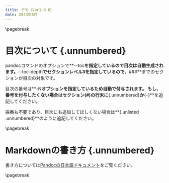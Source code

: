 ```yaml
---
title: デモ（Ver1.0.0）
date: 2023年8月
---
```


\pagebreak

# 目次について {.unnumbered}

pandocコマンドのオプションで**--toc**を指定しているので目次は自動生成されます。**--toc-depth**でセクションレベル3を指定しているので、**###**までのセクションが目次の対象です。

目次の番号は**-N**オプションを指定しているため自動で付与されます。
もし、番号を付与したくない場合はセクション(#)の行末に**{.unnumbered}**か**{-}**を追記してください。

採番も不要であり、目次にも追加してほしくない場合は**{.unlisted .unnumbered}**のように追記してください。

\pagebreak

# Markdownの書き方 {.unnumbered}

書き方については[Pandocの日本語ドキュメント](https://pandoc-doc-ja.readthedocs.io/ja/latest/users-guide.html#pandocs-markdown)をご覧ください。

\pagebreak
